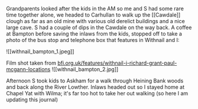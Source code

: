 Grandparents looked after the kids in the AM so me and S had some rare time together alone, we headed to Carhullan to walk up the [[Cawdale]] clough as far as an old mine with various old derelict buildings and a nice large cave. S had a couple of dips in the Cawdale on the way back. A coffee at Bampton before saving the inlaws from the kids, stopped off to take a photo of the bus stop and telephone box that features in Withnail and I:

![[withnail_bampton_1.jpeg]]

Film shot taken from [bfi.org.uk/features/withnail-i-richard-grant-paul-mcgann-locations](https://www.bfi.org.uk/features/withnail-i-richard-grant-paul-mcgann-locations)
![[withnail_bampton_2.jpg]]

Afternoon S took kids to Askham for a walk through Heining Bank woods and back along the River Lowther. Inlaws headed out so I stayed home at Chapel Yat with Wilma; it's far too hot to take her out walking (so here I am updating this journal)